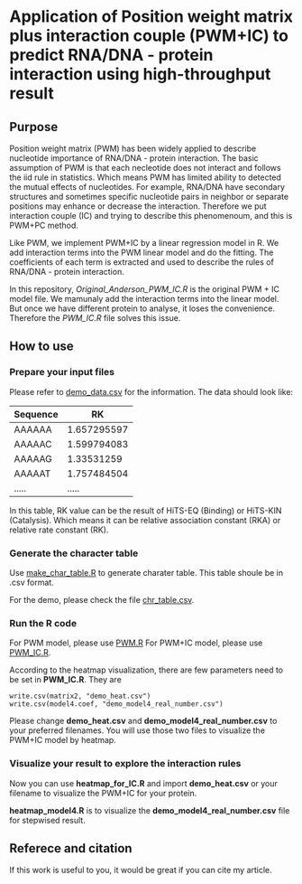# Application of Position weight matrix plus interaction couple (PWM+IC) to predict RNA/DNA - protein interaction using high-throughput result

## Purpose
Position weight matrix (PWM) has been widely applied to describe nucleotide importance of RNA/DNA - protein interaction. The basic assumption of PWM is that each necleotide does not interact and follows the iid rule in statistics. Which means PWM has limited ability to detected the mutual effects of nucleotides. For example, RNA/DNA have secondary structures and sometimes specific nucleotide pairs in neighbor or separate positions may enhance or decrease the interaction. Therefore we put interaction couple (IC) and trying to describe this phenomenoum, and this is PWM+PC method.

Like PWM, we implement PWM+IC by a linear regression model in R. We add interaction terms into the PWM linear model and do the fitting. The coefficients of each term is extracted and used to describe the rules of RNA/DNA - protein interaction.

In this repository, *Original_Anderson_PWM_IC.R* is the original PWM + IC model file. We mamunaly add the interaction terms into the linear model. But once we have different protein to analyse, it loses the convenience. Therefore the *PWM_IC.R* file solves this issue.

## How to use
### Prepare your input files
Please refer to [demo_data.csv](demo_data.csv) for the information. The data should look like:

| Sequence | RK |
| --- |---|
|AAAAAA	|1.657295597|
|AAAAAC	|1.599794083|
|AAAAAG	|1.33531259|
|AAAAAT	|1.757484504|
|.....|.....|

In this table, RK value can be the result of HiTS-EQ (Binding) or HiTS-KIN (Catalysis). Which means it can be relative association constant (RKA) or relative rate constant (RK).
### Generate the character table
Use [make_char_table.R](make_char_table.R) to generate charater table. This table shoule be in .csv format.

For the demo, please check the file [chr_table.csv](chr_table.csv).

### Run the R code
For PWM model, please use [PWM.R](PWM.R)
For PWM+IC model, please use [PWM_IC.R](PWM_IC.R).

According to the heatmap visualization, there are few parameters need to be set in **PWM_IC.R**. They are

```
write.csv(matrix2, "demo_heat.csv")
write.csv(model4.coef, "demo_model4_real_number.csv")
```
Please change **demo_heat.csv** and **demo_model4_real_number.csv** to your preferred filenames. You will use those two files to visualize the PWM+IC model by heatmap.

### Visualize your result to explore the interaction rules
Now you can use **heatmap_for_IC.R** and import **demo_heat.csv** or your filename to visualize the PWM+IC for your protein.

**heatmap_model4.R** is to visualize the **demo_model4_real_number.csv** file for stepwised result.

## Referece and citation
If this work is useful to you, it would be great if you can cite my article.
